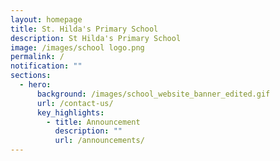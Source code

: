 ```yaml
---
layout: homepage
title: St. Hilda's Primary School
description: St Hilda's Primary School
image: /images/school logo.png
permalink: /
notification: ""
sections:
  - hero:
      background: /images/school_website_banner_edited.gif
      url: /contact-us/
      key_highlights:
        - title: Announcement
          description: ""
          url: /announcements/
---
```

